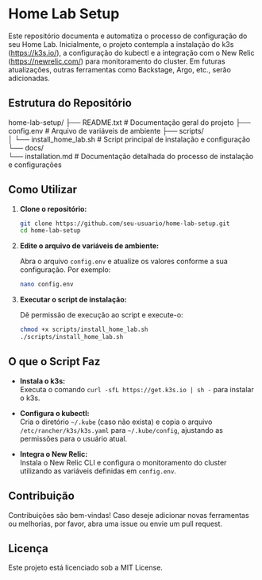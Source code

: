 # Home Lab Setup

Este repositório documenta e automatiza o processo de configuração do seu Home Lab. Inicialmente, o projeto contempla a instalação do k3s (https://k3s.io/), a configuração do kubectl e a integração com o New Relic (https://newrelic.com/) para monitoramento do cluster. Em futuras atualizações, outras ferramentas como Backstage, Argo, etc., serão adicionadas.

## Estrutura do Repositório

home-lab-setup/
├── README.txt            # Documentação geral do projeto
├── config.env            # Arquivo de variáveis de ambiente
├── scripts/             
│   └── install_home_lab.sh    # Script principal de instalação e configuração
└── docs/                
    └── installation.md  # Documentação detalhada do processo de instalação e configurações

## Como Utilizar

1. **Clone o repositório:**

   ```bash
   git clone https://github.com/seu-usuario/home-lab-setup.git
   cd home-lab-setup
   ```

2. **Edite o arquivo de variáveis de ambiente:**

   Abra o arquivo `config.env` e atualize os valores conforme a sua configuração. Por exemplo:

   ```bash
   nano config.env
   ```

3. **Executar o script de instalação:**

   Dê permissão de execução ao script e execute-o:

   ```bash
   chmod +x scripts/install_home_lab.sh
   ./scripts/install_home_lab.sh
   ```

## O que o Script Faz

- **Instala o k3s:**  
  Executa o comando `curl -sfL https://get.k3s.io | sh -` para instalar o k3s.

- **Configura o kubectl:**  
  Cria o diretório `~/.kube` (caso não exista) e copia o arquivo `/etc/rancher/k3s/k3s.yaml` para `~/.kube/config`, ajustando as permissões para o usuário atual.

- **Integra o New Relic:**  
  Instala o New Relic CLI e configura o monitoramento do cluster utilizando as variáveis definidas em `config.env`.

## Contribuição

Contribuições são bem-vindas! Caso deseje adicionar novas ferramentas ou melhorias, por favor, abra uma issue ou envie um pull request.

## Licença

Este projeto está licenciado sob a MIT License.
